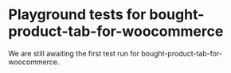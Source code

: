 # Playground tests for bought-product-tab-for-woocommerce
We are still awaiting the first test run for bought-product-tab-for-woocommerce.

